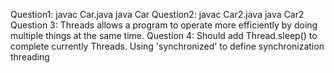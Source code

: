 Question1: 
    javac Car.java
    java Car
Question2: 
    javac Car2.java
    java Car2
Question 3: Threads allows a program to operate more efficiently by doing multiple things at the same time.
Question 4: Should add Thread.sleep() to complete currently Threads. 
    Using 'synchronized' to define  synchronization threading